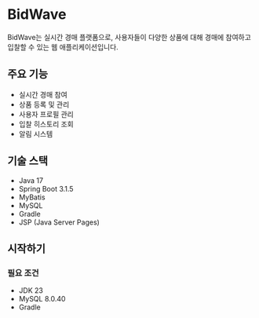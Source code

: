 # BidWave

BidWave는 실시간 경매 플랫폼으로, 사용자들이 다양한 상품에 대해 경매에 참여하고 입찰할 수 있는 웹 애플리케이션입니다.

## 주요 기능

- 실시간 경매 참여
- 상품 등록 및 관리
- 사용자 프로필 관리
- 입찰 히스토리 조회
- 알림 시스템

## 기술 스택

- Java 17
- Spring Boot 3.1.5
- MyBatis
- MySQL
- Gradle
- JSP (Java Server Pages)

## 시작하기

### 필요 조건

- JDK 23
- MySQL 8.0.40
- Gradle

